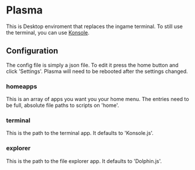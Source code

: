 # Plasma

This is Desktop enviroment that replaces the ingame terminal. To still use the terminal, you can use [Konsole](../Konsole/README.md).  

## Configuration

The config file is simply a json file. To edit it press the home button and click 'Settings'. Plasma will need to be rebooted after the settings changed.

### homeapps

This is an array of apps you want you your home menu. The entries need to be full, absolute file paths to scripts on 'home'.

### terminal

This is the path to the terminal app. It defaults to 'Konsole.js'.

### explorer

This is the path to the file explorer app. It defaults to 'Dolphin.js'.
